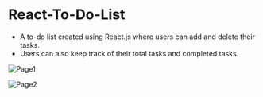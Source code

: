 # React-To-Do-List
- A to-do list created using React.js where users can add and delete their tasks. 
- Users can also keep track of their total tasks and completed tasks.


![Page1](https://github.com/sreyaarc/React-To-Do-List/assets/123823639/abb8c8d9-a59d-4641-9d0a-9af3e889ca2e)

![Page2](https://github.com/sreyaarc/React-To-Do-List/assets/123823639/b479c077-fede-405f-88ec-b8b4b445f5d5)


